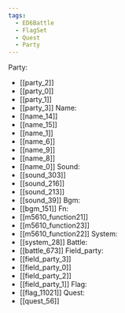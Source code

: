 ```yaml
---
tags:
  - ED6Battle
  - FlagSet
  - Quest
  - Party
---
```

Party:
- [[party_2]]
- [[party_0]]
- [[party_1]]
- [[party_3]]
Name:
- [[name_14]]
- [[name_15]]
- [[name_1]]
- [[name_6]]
- [[name_9]]
- [[name_8]]
- [[name_0]]
Sound:
- [[sound_303]]
- [[sound_216]]
- [[sound_213]]
- [[sound_39]]
Bgm:
- [[bgm_151]]
Fn:
- [[m5610_function21]]
- [[m5610_function23]]
- [[m5610_function22]]
System:
- [[system_28]]
Battle:
- [[battle_673]]
Field_party:
- [[field_party_3]]
- [[field_party_0]]
- [[field_party_2]]
- [[field_party_1]]
Flag:
- [[flag_11021]]
Quest:
- [[quest_56]]
